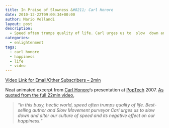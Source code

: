```yaml
---
title: In Praise of Slowness &#8211; Carl Honore
date: 2010-12-22T09:00:34+00:00
author: Mario Vellandi
layout: post
description:
  - Speed often trumps quality of life. Carl urges us to  slow  down and alter our culture of speed and its negative effect on our happiness
categories:
  - enlightenment
tags:
  - carl honore
  - happiness
  - life
  - video
---
```

[Video Link for Email/Other Subscribers &#8211; 2min](http://www.vimeo.com/14866344)

Neat animated excerpt from [Carl Honore](http://www.carlhonore.com/)&#8216;s presentation at [PopTech](http://www.poptech.org/) 2007. [As quoted from the full 22min video](http://vimeo.com/16854136),

> *&#8220;In this busy, hectic world, speed often trumps quality of life. Best-selling author and Slow Movement purveyor Carl urges us to slow down and alter our culture of speed and its negative effect on our happiness.&#8221;*
